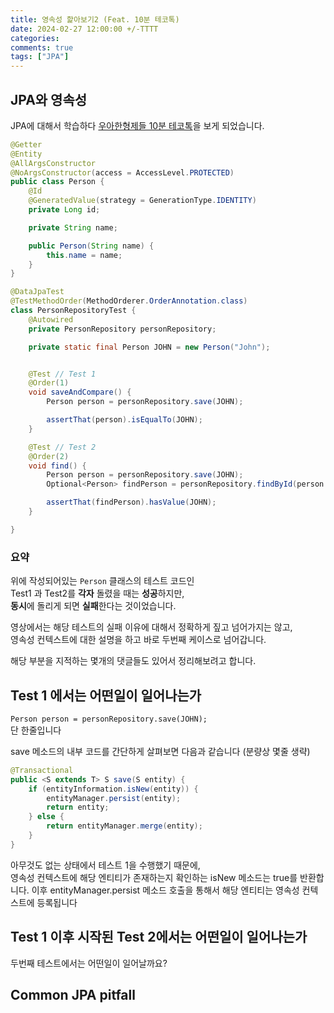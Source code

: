 ```yaml
---
title: 영속성 핥아보기2 (Feat. 10분 테코톡)
date: 2024-02-27 12:00:00 +/-TTTT
categories:
comments: true
tags: ["JPA"]
---
```



## **JPA와 영속성**
JPA에 대해서 학습하다 [우아한형제들 10분 테코톡](https://www.youtube.com/watch?v=kJexMyaeHDs&t=92s)을 보게 되었습니다.

```java
@Getter
@Entity
@AllArgsConstructor
@NoArgsConstructor(access = AccessLevel.PROTECTED)
public class Person {
    @Id
    @GeneratedValue(strategy = GenerationType.IDENTITY)
    private Long id;

    private String name;

    public Person(String name) {
        this.name = name;
    }
}
```


```java
@DataJpaTest
@TestMethodOrder(MethodOrderer.OrderAnnotation.class)
class PersonRepositoryTest {
    @Autowired
    private PersonRepository personRepository;

    private static final Person JOHN = new Person("John");


    @Test // Test 1
    @Order(1)
    void saveAndCompare() {
        Person person = personRepository.save(JOHN);

        assertThat(person).isEqualTo(JOHN);
    }

    @Test // Test 2
    @Order(2)
    void find() {
        Person person = personRepository.save(JOHN);
        Optional<Person> findPerson = personRepository.findById(person.getId());

        assertThat(findPerson).hasValue(JOHN);
    }

}
```

### **요약**
위에 작성되어있는 `Person` 클래스의 테스트 코드인  
Test1 과 Test2를 **각자** 돌렸을 때는 **성공**하지만,    
**동시**에 돌리게 되면 **실패**한다는 것이었습니다.

영상에서는 해당 테스트의 실패 이유에 대해서 정확하게 짚고 넘어가지는 않고,  
영속성 컨텍스트에 대한 설명을 하고 바로 두번째 케이스로 넘어갑니다.

해당 부분을 지적하는 몇개의 댓글들도 있어서 정리해보려고 합니다.

## Test 1 에서는 어떤일이 일어나는가
`Person person = personRepository.save(JOHN);`   
단 한줄입니다

save 메소드의 내부 코드를 간단하게 살펴보면 다음과 같습니다 (분량상 몇줄 생략)

```java
@Transactional
public <S extends T> S save(S entity) {
    if (entityInformation.isNew(entity)) {
        entityManager.persist(entity);
        return entity;
    } else {
        return entityManager.merge(entity);
    }
}
```

아무것도 없는 상태에서 테스트 1을 수행했기 때문에,   
영속성 컨텍스트에 해당 엔티티가 존재하는지 확인하는 isNew 메소드는 true를 반환합니다.
이후 entityManager.persist 메소드 호출을 통해서 해당 엔티티는 영속성 컨텍스트에 등록됩니다 


## Test 1 이후 시작된 Test 2에서는 어떤일이 일어나는가
두번째 테스트에서는 어떤일이 일어날까요?  




## Common JPA pitfall

